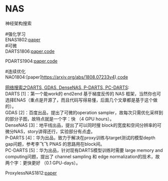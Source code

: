 # NAS
神经架构搜索

#强化学习  <br>
ENAS1802:[paper](https://arxiv.org/abs/1802.03268) <br>
#可微 <br>
DARTS1806:[paper](https://arxiv.org/abs/1806.09055v2),[code](https://github.com/quark0/darts)  <br>

PDARTS1904:[paper](https://arxiv.org/abs/1904.12760),[code](https://github.com/zihaozhang9/pdarts)  <br>

#连续优化 <br>
NAO1804:[paper]https://arxiv.org/abs/1808.07233v4),[code](https://github.com/zihaozhang9/NAO)  <br>

[网络搜索之DARTS, GDAS, DenseNAS, P-DARTS, PC-DARTS](https://mp.weixin.qq.com/s/CqIQuocfVMqLF5vl0cZaDA): <br> 
DARTS [1]：第一个能work的 end2end 基于梯度反传的 NAS 框架，当然你也可选择ENAS（重点是开源了，而且代码写得易懂，后面几个文章都是基于这个做的）。 <br> 
GDAS [2]：百度出品，提出了可微的operation sampler，故每次只需优化采样到的部分子图，故特点就是一个字：快 （4 GPU hours）。  <br>
DenseNAS [3]：地平线出品，提出了可以同时搜 block的宽度和空间分辨率的可微分NAS，story讲得还行，实验部分有点虚。  <br>
P-DARTS [4]：华为出品，致力于解决在proxy训练与target测试的模型depth gap问题，参考李飞飞 PNAS 的思路用在block间。  <br>
PC-DARTS [5]：华为出品，针对现有DARTS模型训练时需要 large memory and computing问题，提出了 channel sampling 和 edge normalization的技术，故两个字：更快更好 （0.1 GPU-days）。  <br>

ProxylessNAS1812:[paper](https://arxiv.org/abs/1812.00332) 
